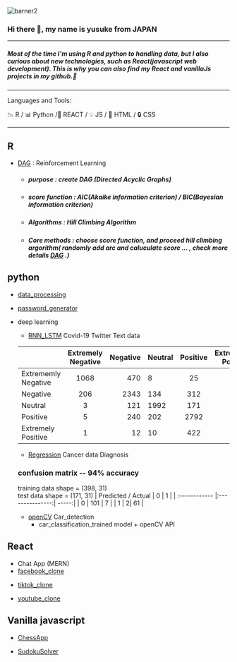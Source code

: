 ![barner2](https://user-images.githubusercontent.com/66249668/114359667-2d81de80-9baf-11eb-86a6-1589f6d65334.jpg)
### Hi there 👋, my name is yusuke from JAPAN

---

##### Most of the time I'm using R and python to handling data, but I also curious about new technologies, such as React(javascript web development). This is why you can also find my React and vanillaJs projects in my github.👋

---

Languages and Tools:

:chart_with_downwards_trend: R / :bar_chart: Python /:hammer: REACT / :bulb: JS / :key: HTML / :lock: CSS 


---
## R
 - [DAG] : Reinforcement Learning

   - ##### purpose :  create DAG (Directed Acyclic Graphs) 
   - ##### score function : AIC(Akaike information criterion) / BIC(Bayesian information criterion)
   - ##### Algorithms :  Hill Climbing Algorithm 
   - ##### Core methods : choose score function, and proceed hill climbing argorithm( randomly add arc and caluculate score ... , check more details [DAG] .)

  
  

 
 [DAG]: https://github.com/TokyoProgramming/path_analysis_hill_climbing
 


## python 
 - [data_processing]
 
 [data_processing]: https://github.com/TokyoProgramming/data_processing
 
 - [password_generator]
 
 [password_generator]: https://github.com/TokyoProgramming/password_generator

 - deep learning
    - [RNN_LSTM] Covid-19 Twitter Text data  

    |                     | Extremely Negative  |  Negative | Neutral | Positive |  Extremely Positive | 
    | :------------ |:---------------:| -----:|:------------ |:---------------:| -----:|
    | Extrememly  Negative | 1068 | 470  | 8    | 25   | 1   |
    | Negative             | 206  | 2343 | 134  | 312  | 10  |
    | Neutral              | 3    |  121 | 1992 | 171  | 5   |
    | Positive             | 5    |  240 | 202  | 2792 | 251 |
    | Extremely Positive   | 1    |  12  | 10   | 422  | 1544|
    
    [RNN_LSTM]: https://github.com/TokyoProgramming/Corona_NLP 
    
    
    - [Regression] Cancer data Diagnosis

    ### confusion matrix -- 94% accuracy 
    training data shape = (398, 31)<br/>
    test data shape = (171, 31)
    | Predicted / Actual    | 0  | 1 |
    | :------------ |:---------------:| -----:|
    | 0     | 101 | 7 |
    | 1      | 2|   61 |
    
   
  

 
    [Regression]: https://github.com/TokyoProgramming/Cancer_Predict
    
    - [openCV]  Car_detection
      - car_classification_trained model + openCV API  
    
    [openCV]: https://github.com/TokyoProgramming/opencv_car_detection/tree/master
    
 ## React
 
 - Chat App (MERN) 
 - [facebook_clone]
 
 [facebook_clone]: https://github.com/TokyoProgramming/facebook__clone 
 
  - [tiktok_clone]
  
 [tiktok_clone]:https://github.com/TokyoProgramming/tiktoc_clone___react_firebase
 

 
 - [youtube_clone]

 [youtube_clone]:https://github.com/TokyoProgramming/youtube_clone__react_firebase
 

## Vanilla javascript 

- [ChessApp] 

[ChessApp]:https://github.com/TokyoProgramming/ChessGame-vanillaJS

- [SudokuSolver] 

[SudokuSolver]: https://github.com/TokyoProgramming/sudoku-solver-2


